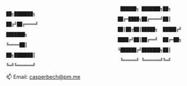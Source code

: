 <!-- GitHub Profile README - Persuasive Technology -->
<br>
 
      
                                               ██████╗ ███████╗██╗  ██╗███████╗ 
                                              ██╔═████╗██╔════╝██║ ██╔╝██╔════╝
                                              ██║██╔██║█████╗  █████╔╝ ███████╗
                                              ████╔╝██║██╔══╝  ██╔═██╗ ╚════██║
                                              ╚██████╔╝███████╗██║  ██╗███████║
                                               ╚═════╝ ╚══════╝╚═╝  ╚═╝╚══════╝
      
                                                            

📫 Email: [casperbech@pm.me](mailto:casperbech@pm.me)
